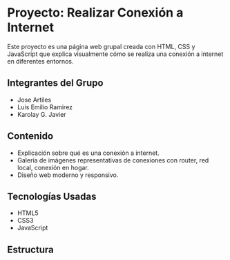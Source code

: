 # Proyecto: Realizar Conexión a Internet

Este proyecto es una página web grupal creada con HTML, CSS y JavaScript que explica visualmente cómo se realiza una conexión a internet en diferentes entornos.

## Integrantes del Grupo

- Jose Artiles
- Luis Emilio Ramirez
- Karolay G. Javier

## Contenido

- Explicación sobre qué es una conexión a internet.
- Galería de imágenes representativas de conexiones con router, red local, conexión en hogar.
- Diseño web moderno y responsivo.

## Tecnologías Usadas

- HTML5
- CSS3
- JavaScript

## Estructura

